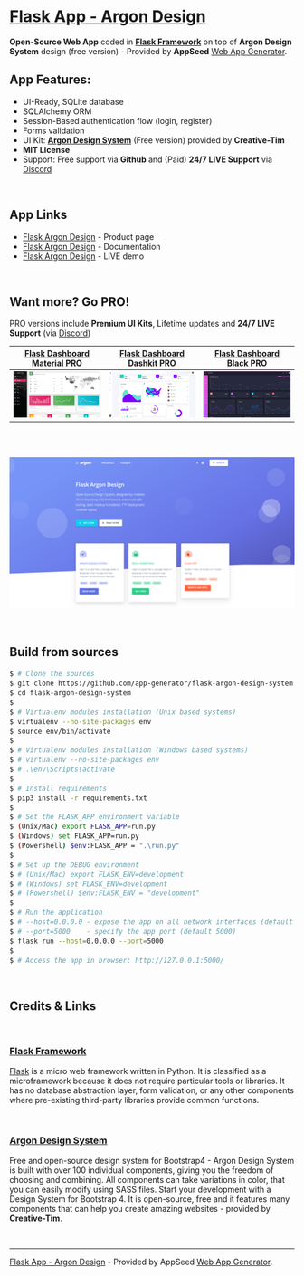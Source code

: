 # [Flask App - Argon Design](https://appseed.us/apps/flask-apps/flask-argon-design-system)

**Open-Source Web App** coded in **[Flask Framework](https://palletsprojects.com/p/flask/)** on top of **Argon Design System** design (free version) - Provided by **AppSeed** [Web App Generator](https://appseed.us/app-generator).

## App Features:

- UI-Ready, SQLite database
- SQLAlchemy ORM
- Session-Based authentication flow (login, register)
- Forms validation
- UI Kit: **[Argon Design System](https://flask-argon-design-system.appseed.us/login.html)** (Free version) provided by **Creative-Tim**
- **MIT License**
- Support: Free support via **Github** and (Paid) **24/7 LIVE Support** via [Discord](https://discord.gg/fZC6hup)

<br />

## App Links

- [Flask Argon Design](https://appseed.us/apps/flask-apps/flask-argon-design-system) - Product page
- [Flask Argon Design](https://docs.appseed.us/apps/flask-apps/flask-argon-design-system/) - Documentation
- [Flask Argon Design](https://flask-argon-design-system.appseed.us/login.html) - LIVE demo

<br />

## Want more? Go PRO!

PRO versions include **Premium UI Kits**, Lifetime updates and **24/7 LIVE Support** (via [Discord](https://discord.gg/fZC6hup))

| [Flask Dashboard Material PRO](https://appseed.us/admin-dashboards/flask-dashboard-material-pro) | [Flask Dashboard Dashkit PRO](https://appseed.us/admin-dashboards/flask-dashboard-dashkit-pro) | [Flask Dashboard Black PRO](https://appseed.us/admin-dashboards/flask-dashboard-black-pro) |
| --- | --- | --- |
| [![Flask Dashboard Material PRO](https://raw.githubusercontent.com/app-generator/static/master/products/flask-dashboard-material-pro-screen.png)](https://appseed.us/admin-dashboards/flask-dashboard-material-pro)  | [![Flask Dashboard Dashkit PRO](https://raw.githubusercontent.com/app-generator/static/master/products/flask-dashboard-dashkit-pro-screen.png)](https://appseed.us/admin-dashboards/flask-dashboard-dashkit-pro) | [![Flask Dashboard Black PRO](https://raw.githubusercontent.com/app-generator/static/master/products/flask-dashboard-black-pro-screen.png)](https://appseed.us/admin-dashboards/flask-dashboard-black-pro)

<br />
<br />

![Flask Argon Design - Open-Source Web App.](https://raw.githubusercontent.com/app-generator/static/master/products/flask-argon-design-system-screen.png)

<br />

## Build from sources

```bash
$ # Clone the sources
$ git clone https://github.com/app-generator/flask-argon-design-system.git
$ cd flask-argon-design-system
$
$ # Virtualenv modules installation (Unix based systems)
$ virtualenv --no-site-packages env
$ source env/bin/activate
$
$ # Virtualenv modules installation (Windows based systems)
$ # virtualenv --no-site-packages env
$ # .\env\Scripts\activate
$ 
$ # Install requirements
$ pip3 install -r requirements.txt
$
$ # Set the FLASK_APP environment variable
$ (Unix/Mac) export FLASK_APP=run.py
$ (Windows) set FLASK_APP=run.py
$ (Powershell) $env:FLASK_APP = ".\run.py"
$
$ # Set up the DEBUG environment
$ # (Unix/Mac) export FLASK_ENV=development
$ # (Windows) set FLASK_ENV=development
$ # (Powershell) $env:FLASK_ENV = "development"
$
$ # Run the application
$ # --host=0.0.0.0 - expose the app on all network interfaces (default 127.0.0.1)
$ # --port=5000    - specify the app port (default 5000)  
$ flask run --host=0.0.0.0 --port=5000
$
$ # Access the app in browser: http://127.0.0.1:5000/
```

<br />

## Credits & Links

<br />

### [Flask Framework](https://www.palletsprojects.com/p/flask/)

[Flask](/what-is/flask) is a micro web framework written in Python. It is classified as a microframework because it does not require particular tools or libraries. It has no database abstraction layer, form validation, or any other components where pre-existing third-party libraries provide common functions.

<br />

### [Argon Design System](https://www.creative-tim.com/product/argon-design-system)

Free and open-source design system for Bootstrap4 - Argon Design System is built with over 100 individual components, giving you the freedom of choosing and combining. All components can take variations in color, that you can easily modify using SASS files. Start your development with a Design System for Bootstrap 4. It is open-source, free and it features many components that can help you create amazing websites - provided by **Creative-Tim**.

<br />

---
[Flask App - Argon Design](https://appseed.us/apps/flask-apps/flask-argon-design-system) - Provided by AppSeed [Web App Generator](https://appseed.us/app-generator).
